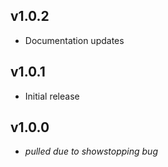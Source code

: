 ## v1.0.2

* Documentation updates

## v1.0.1

* Initial release

## v1.0.0

* *pulled due to showstopping bug*

